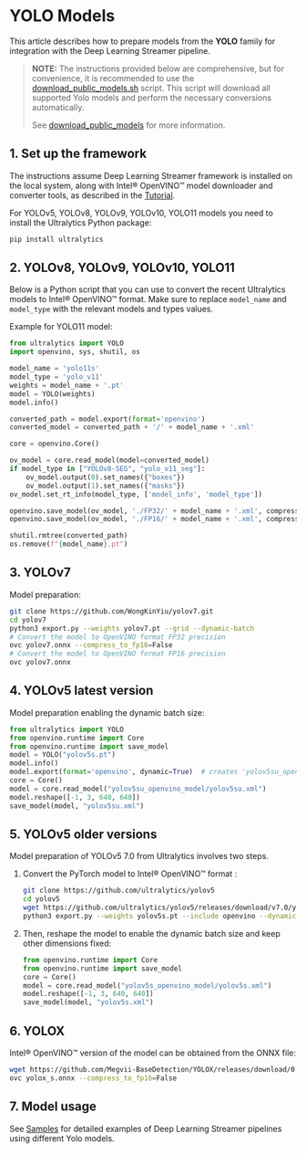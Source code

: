 # YOLO Models

This article describes how to prepare models from the **YOLO** family for
integration with the Deep Learning Streamer pipeline.

> **NOTE:** The instructions provided below are comprehensive, but for convenience,
>  it is recommended to use the
> [download_public_models.sh](https://github.com/open-edge-platform/edge-ai-libraries/tree/main/libraries/dl-streamer/samples/download_public_models.sh)
> script. This script will download all supported Yolo models and perform
> the necessary conversions automatically.
>
> See [download_public_models](./download_public_models.md) for more information.

## 1. Set up the framework

The instructions assume Deep Learning Streamer framework is installed on the
local system, along with Intel® OpenVINO™ model downloader and converter
tools, as described in the [Tutorial](../get_started/tutorial.md#setup).

For YOLOv5, YOLOv8, YOLOv9, YOLOv10, YOLO11 models you need to
install the Ultralytics Python package:

```bash
pip install ultralytics
```

## 2. YOLOv8, YOLOv9, YOLOv10, YOLO11

Below is a Python script that you can use to convert the recent Ultralytics
models to Intel® OpenVINO™ format. Make sure to replace `model_name` and
`model_type` with the relevant models and types values.

Example for YOLO11 model:

```python
from ultralytics import YOLO
import openvino, sys, shutil, os

model_name = 'yolo11s'
model_type = 'yolo_v11'
weights = model_name + '.pt'
model = YOLO(weights)
model.info()

converted_path = model.export(format='openvino')
converted_model = converted_path + '/' + model_name + '.xml'

core = openvino.Core()

ov_model = core.read_model(model=converted_model)
if model_type in ["YOLOv8-SEG", "yolo_v11_seg"]:
    ov_model.output(0).set_names({"boxes"})
    ov_model.output(1).set_names({"masks"})
ov_model.set_rt_info(model_type, ['model_info', 'model_type'])

openvino.save_model(ov_model, './FP32/' + model_name + '.xml', compress_to_fp16=False)
openvino.save_model(ov_model, './FP16/' + model_name + '.xml', compress_to_fp16=True)

shutil.rmtree(converted_path)
os.remove(f"{model_name}.pt")
```

## 3. YOLOv7

Model preparation:

```bash
git clone https://github.com/WongKinYiu/yolov7.git
cd yolov7
python3 export.py --weights yolov7.pt --grid --dynamic-batch
# Convert the model to OpenVINO format FP32 precision
ovc yolov7.onnx --compress_to_fp16=False
# Convert the model to OpenVINO format FP16 precision
ovc yolov7.onnx
```

## 4. YOLOv5 latest version

Model preparation enabling the dynamic batch size:

``` python
from ultralytics import YOLO
from openvino.runtime import Core
from openvino.runtime import save_model
model = YOLO("yolov5s.pt")
model.info()
model.export(format='openvino', dynamic=True)  # creates 'yolov5su_openvino_model/'
core = Core()
model = core.read_model("yolov5su_openvino_model/yolov5su.xml")
model.reshape([-1, 3, 640, 640])
save_model(model, "yolov5su.xml")
```

## 5. YOLOv5 older versions

Model preparation of YOLOv5 7.0 from Ultralytics involves two steps.

1. Convert the PyTorch model to Intel® OpenVINO™ format :

   ```bash
   git clone https://github.com/ultralytics/yolov5
   cd yolov5
   wget https://github.com/ultralytics/yolov5/releases/download/v7.0/yolov5s.pt
   python3 export.py --weights yolov5s.pt --include openvino --dynamic
   ```

2. Then, reshape the model to enable the dynamic batch size and keep other
   dimensions fixed:

   ```python
   from openvino.runtime import Core
   from openvino.runtime import save_model
   core = Core()
   model = core.read_model("yolov5s_openvino_model/yolov5s.xml")
   model.reshape([-1, 3, 640, 640])
   save_model(model, "yolov5s.xml")
   ```

## 6. YOLOX

Intel® OpenVINO™ version of the model can be obtained from the ONNX
file:

```bash
wget https://github.com/Megvii-BaseDetection/YOLOX/releases/download/0.1.1rc0/yolox_s.onnx
ovc yolox_s.onnx --compress_to_fp16=False
```

## 7. Model usage

See
[Samples](https://github.com/dlstreamer/dlstreamer/tree/master/samples/gstreamer/gst_launch/detection_with_yolo)
for detailed examples of Deep Learning Streamer pipelines using different
Yolo models.
